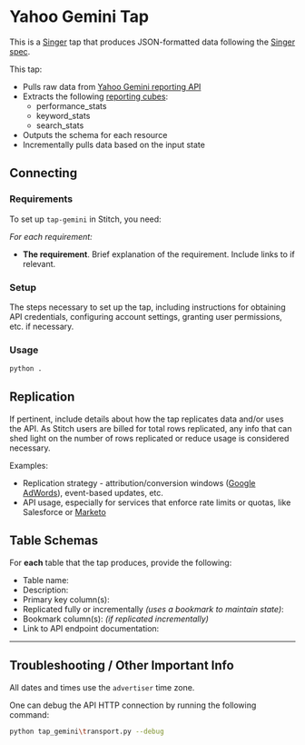 # Yahoo Gemini Tap

This is a [Singer](https://singer.io) tap that produces JSON-formatted data
following the [Singer spec](https://github.com/singer-io/getting-started/blob/master/SPEC.md).

This tap:

- Pulls raw data from [Yahoo Gemini reporting API](https://developer.yahoo.com/nativeandsearch/guide/reporting/)
- Extracts the following [reporting cubes](https://developer.yahoo.com/nativeandsearch/guide/reporting/cubes/):
    - performance_stats
    - keyword_stats
    - search_stats
- Outputs the schema for each resource
- Incrementally pulls data based on the input state

## Connecting

### Requirements

To set up `tap-gemini` in Stitch, you need:

_For each requirement:_
-  **The requirement**. Brief explanation of the requirement. Include links to if relevant.

### Setup

The steps necessary to set up the tap, including instructions for obtaining API credentials, configuring account settings, granting user permissions, etc. if necessary.

### Usage

```bash
python .
```

## Replication

If pertinent, include details about how the tap replicates data and/or uses the API. As Stitch users are billed for total rows replicated, any info that can shed light on the number of rows replicated or reduce usage is considered necessary.

Examples:

- Replication strategy - attribution/conversion windows ([Google AdWords](https://www.stitchdata.com/docs/integrations/saas/google-adwords#data-extraction-conversion-window)), event-based updates, etc.
- API usage, especially for services that enforce rate limits or quotas, like Salesforce or [Marketo](https://www.stitchdata.com/docs/integrations/saas/marketo#marketo-daily-api-call-limits)

## Table Schemas

For **each** table that the tap produces, provide the following:

- Table name: 
- Description:
- Primary key column(s): 
- Replicated fully or incrementally _(uses a bookmark to maintain state)_:
- Bookmark column(s): _(if replicated incrementally)_ 
- Link to API endpoint documentation:

---

## Troubleshooting / Other Important Info

All dates and times use the `advertiser` time zone.

One can debug the API HTTP connection by running the following command:

```bash
python tap_gemini\transport.py --debug
```